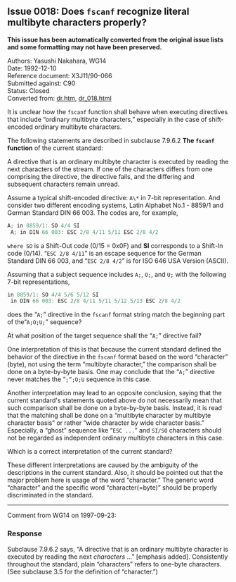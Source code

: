 ## Issue 0018: Does `fscanf` recognize literal multibyte characters properly?

**This issue has been automatically converted from the original issue lists and some formatting may not have been preserved.**

Authors: Yasushi Nakahara, WG14  
Date: 1992-12-10  
Reference document: X3J11/90-066  
Submitted against: C90  
Status: Closed  
Converted from: [dr.htm](https://www.open-std.org/jtc1/sc22/wg14/www/docs/dr.htm), [dr_018.html](https://www.open-std.org/jtc1/sc22/wg14/www/docs/dr_018.html)

It is unclear how the `fscanf` function shall behave when executing directives
that include “ordinary multibyte characters,” especially in the case of
shift-encoded ordinary multibyte characters.

The following statements are described in subclause 7.9.6.2 **The `fscanf`
function** of the current standard:

A directive that is an ordinary multibyte character is executed by reading the
next characters of the stream. If one of the characters differs from one
comprising the directive, the directive fails, and the differing and subsequent
characters remain unread.

Assume a typical shift-encoded directive: `A\*` in 7-bit representation. And
consider two different encoding systems, Latin Alphabet No.1 \- 8859/1 and
German Standard DIN 66 003\. The codes are, for example,

```c
A; in 8859/1: SO 4/4 SI
 A; in DIN 66 003: ESC 2/8 4/11 5/11 ESC 2/8 4/2
```

`where SO` is a Shift-Out code (0/15 \= 0x0F) and **SI** corresponds to a
Shift-In code (0/14). “`ESC 2/8 4/11`” is an escape sequence for the German
Standard DIN 66 003, and “`ESC 2/8 4/2`” is for ISO 646 USA Version (ASCII).

Assuming that a subject sequence includes `A;`, `O;`, and `U;` with the
following 7-bit representations,

```c
in 8859/1: SO 4/4 5/6 5/12 SI
 in DIN 66 003: ESC 2/8 4/11 5/11 5/12 5/13 ESC 2/8 4/2
```

does the “`A;`” directive in the `fscanf` format string match the beginning part
of the“`A;O;U;`” sequence?

At what position of the target sequence shall the “`A;`” directive fail?

One interpretation of this is that because the current standard defined the
behavior of the directive in the `fscanf` format based on the word “character”
(byte), not using the term “multibyte character,” the comparison shall be done
on a byte-by-byte basis. One may conclude that the “`A;`” directive never
matches the “`;”;O;U` sequence in this case.

Another interpretation may lead to an opposite conclusion, saying that the
current standard's statements quoted above do not necessarily mean that such
comparison shall be done on a byte-by-byte basis. Instead, it is read that the
matching shall be done on a “multibyte character by multibyte character basis”
or rather “wide character by wide character basis.” Especially, a “ghost”
sequence like “`ESC ...`” and `SI`*`/`*`SO` characters should not be regarded as
independent ordinary multibyte characters in this case.

Which is a correct interpretation of the current standard?

These different interpretations are caused by the ambiguity of the descriptions
in the current standard. Also, it should be pointed out that the major problem
here is usage of the word “character.” The generic word “character” and the
specific word “character(\=byte)” should be properly discriminated in the
standard.

---

Comment from WG14 on 1997-09-23:

### Response

Subclause 7.9.6.2 says, “A directive that is an ordinary multibyte character is
executed by reading the next *characters* ...” \[emphasis added\]. Consistently
throughout the standard, plain “characters” refers to one-byte characters. (See
subclause 3.5 for the definition of “character.”)
